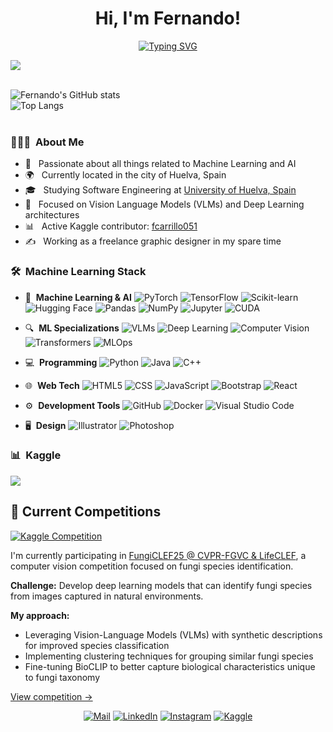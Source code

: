 <h1 align="center"><b>Hi, I'm Fernando!</b></h1>
<p align="center">
 <a href="https://git.io/typing-svg"><img src="https://readme-typing-svg.demolab.com?font=Poppins&pause=1000&color=94E2D5&center=true&vCenter=true&width=435&lines=Machine+Learning+Engineer;Vision+Language+Models;Deep+Learning+Enthusiast" alt="Typing SVG" /></a>
</p>
	
<img src="https://user-images.githubusercontent.com/73097560/115834477-dbab4500-a447-11eb-908a-139a6edaec5c.gif">
<br><br>
	
![Fernando's GitHub stats](https://github-readme-stats.vercel.app/api?username=cgarciafernando&show_icons=true&theme=catppuccin_mocha&hide_border=true)
<br>
![Top Langs](https://github-readme-stats.vercel.app/api/top-langs/?username=cgarciafernando&theme=catppuccin_mocha&hide_border=true)
<br>
<br>
	
<h3> 👨🏻‍💻 &nbsp;About Me </h3>

- 🤖 &nbsp; Passionate about all things related to Machine Learning and AI
- 🌍 &nbsp; Currently located in the city of Huelva, Spain
- 🎓 &nbsp; Studying Software Engineering at <a href='https://www.uhu.es/'>University of Huelva, Spain</a>
- 🧠 &nbsp; Focused on Vision Language Models (VLMs) and Deep Learning architectures
- 📊 &nbsp; Active Kaggle contributor: <a href='https://www.kaggle.com/fcarrillo051'>fcarrillo051</a>
- ✍️ &nbsp; Working as a freelance graphic designer in my spare time

<h3> 🛠 &nbsp;Machine Learning Stack</h3>

- 🤖 &nbsp;**Machine Learning & AI**
  ![PyTorch](https://img.shields.io/badge/-PyTorch-333333?style=flat&logo=pytorch)
  ![TensorFlow](https://img.shields.io/badge/-TensorFlow-333333?style=flat&logo=tensorflow)
  ![Scikit-learn](https://img.shields.io/badge/-ScikitLearn-333333?style=flat&logo=scikit-learn)
  ![Hugging Face](https://img.shields.io/badge/-HuggingFace-333333?style=flat&logo=huggingface)
  ![Pandas](https://img.shields.io/badge/-Pandas-333333?style=flat&logo=pandas)
  ![NumPy](https://img.shields.io/badge/-NumPy-333333?style=flat&logo=numpy)
  ![Jupyter](https://img.shields.io/badge/-Jupyter-333333?style=flat&logo=jupyter)
  ![CUDA](https://img.shields.io/badge/-CUDA-333333?style=flat&logo=nvidia)

- 🔍 &nbsp;**ML Specializations**
  ![VLMs](https://img.shields.io/badge/-VLMs-333333?style=flat&logo=opencv)
  ![Deep Learning](https://img.shields.io/badge/-Deep_Learning-333333?style=flat&logo=brain)
  ![Computer Vision](https://img.shields.io/badge/-Computer_Vision-333333?style=flat&logo=opencv)
  ![Transformers](https://img.shields.io/badge/-Transformers-333333?style=flat&logo=huggingface)
  ![MLOps](https://img.shields.io/badge/-MLOps-333333?style=flat&logo=kubernetes)

- 💻 &nbsp;**Programming**
  ![Python](https://img.shields.io/badge/-Python-333333?style=flat&logo=python)
  ![Java](https://img.shields.io/badge/-Java-333333?style=flat&logo=Java&logoColor=007396)
  ![C++](https://img.shields.io/badge/-C++-333333?style=flat&logo=C%2B%2B&logoColor=00599C)

- 🌐 &nbsp;**Web Tech**
  ![HTML5](https://img.shields.io/badge/-HTML5-333333?style=flat&logo=HTML5)
  ![CSS](https://img.shields.io/badge/-CSS-333333?style=flat&logo=CSS3&logoColor=1572B6)
  ![JavaScript](https://img.shields.io/badge/-JavaScript-333333?style=flat&logo=javascript)
  ![Bootstrap](https://img.shields.io/badge/-Bootstrap-333333?style=flat&logo=bootstrap&logoColor=563D7C)
  ![React](https://img.shields.io/badge/-React-333333?style=flat&logo=react&logoColor=38BDAE)

- ⚙️ &nbsp;**Development Tools**
  ![GitHub](https://img.shields.io/badge/-GitHub-333333?style=flat&logo=github)
  ![Docker](https://img.shields.io/badge/-Docker-333333?style=flat&logo=docker)
  ![Visual Studio Code](https://img.shields.io/badge/-Visual%20Studio%20Code-333333?style=flat&logo=visual-studio-code&logoColor=007ACC)

- 🖥 &nbsp;**Design**
  ![Illustrator](https://img.shields.io/badge/-Illustrator-333333?style=flat&logo=adobe-illustrator)
  ![Photoshop](https://img.shields.io/badge/-Photoshop-333333?style=flat&logo=adobe-photoshop)

<h3> 📊 &nbsp;Kaggle</h3>

<a href="https://www.kaggle.com/fcarrillo051">
  <img src="https://img.shields.io/badge/Kaggle-Contributor-blue?style=flat&logo=kaggle" />
</a>

## 🍄 Current Competitions

[![Kaggle Competition](https://img.shields.io/badge/Kaggle-Active-blue?style=flat&logo=kaggle)](https://www.kaggle.com/competitions/fungiclef2025)

I'm currently participating in [FungiCLEF25 @ CVPR-FGVC & LifeCLEF](https://www.kaggle.com/competitions/fungiclef2025), a computer vision competition focused on fungi species identification.

**Challenge:** Develop deep learning models that can identify fungi species from images captured in natural environments.

**My approach:**
- Leveraging Vision-Language Models (VLMs) with synthetic descriptions for improved species classification
- Implementing clustering techniques for grouping similar fungi species
- Fine-tuning BioCLIP to better capture biological characteristics unique to fungi taxonomy

[View competition →](https://www.kaggle.com/competitions/fungi-clef-2025/leaderboard)

<p align="center">
<a href='mailto:cgarciafernando@outlook.com' target="_blank"><img alt='Mail' src='https://img.shields.io/badge/Gmail-100000?style=flat-square&logo=Gmail&logoColor=1a1b27&labelColor=94E2D5&color=1a1b27'/></a>
<a href='https://www.linkedin.com/in/fernando-carrillo-garc%C3%ADa/' target="_blank"><img alt='LinkedIn' src='https://img.shields.io/badge/LinkedIn-100000?style=flat-square&logo=LinkedIn&logoColor=1a1b27&labelColor=94E2D5&color=1a1b27'/></a>
<a href='https://www.instagram.com/c.fernando.g/' target="_blank"><img alt='Instagram' src='https://img.shields.io/badge/Instagram-100000?style=flat-square&logo=Instagram&logoColor=1a1b27&labelColor=94E2D5&color=1a1b27'/></a>
<a href='https://www.kaggle.com/fcarrillo051' target="_blank"><img alt='Kaggle' src='https://img.shields.io/badge/Kaggle-100000?style=flat-square&logo=Kaggle&logoColor=1a1b27&labelColor=94E2D5&color=1a1b27'/></a>
</p>
